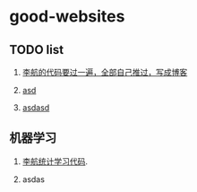 # good-websites

## TODO list

1. [李航的代码要过一遍，全部自己推过，写成博客](#lihang)

2. [asd](#todo-list)
3. [asdasd](#机器学习)
## 机器学习

1. [李航统计学习代码](https://github.com/fengdu78/lihang-code)<span id="lihang">.</span>

2. asdas <span class="anchor" href="lihang">
